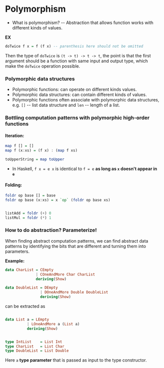# Polymorphism

* What is polymorphism? -- Abstraction that allows function works with different kinds of values.

**EX**

```Haskell
doTwice f x = f (f x) -- parenthesis here should not be omitted
``` 
Then the type of `doTwice` is `(t -> t) -> t -> t`, the point is that the first argument should be a function with same input and output type, which make the `doTwice` operation possible.

### Polymorphic data structures

* Polymorphic functions: can operate on different kinds values.
* Polymorphic data structures: can contain different kinds of values.
* Polymorphic functions often associate with polymorphic data structures, e.g. `[]` -- list data structure and `len` -- length of a list.

### Bottling computation patterns with polymorphic high-order functions

#### Iteration:
```Haskell
map f [] = []
map f (x:xs) = (f x) : (map f xs)

toUpperString = map toUpper
```
* In Haskell, `f x = e x` is identical to `f = e` **as long as `x` doesn't appear in `e`**

#### Folding:
```Haskell
foldr op base [] = base
foldr op base (x:xs) = x `op` (foldr op base xs)


listAdd = foldr (+) 0
listMul = foldr (*) 1
```

### How to do abstraction? Parameterize!
When finding abstract computation patterns, we can find abstract data patterns by identifying the bits that are different and turning them into parameters.

**Example:**

```Haskell
data CharList = CEmpty
              | COneAndMore Char CharList
              deriving(Show)

data DoubleList = DEmpty
                | DOneAndMore Double DoubleList
                deriving(Show)
```
can be extracted as
```Haskell

data List a = LEmpty
          | LOneAndMore a (List a)
          deriving(Show)


type IntList    = List Int
type CharList   = List Char
type DoubleList = List Double
```
Here `a` **type parameter** that is passed as input to the type constructor.


